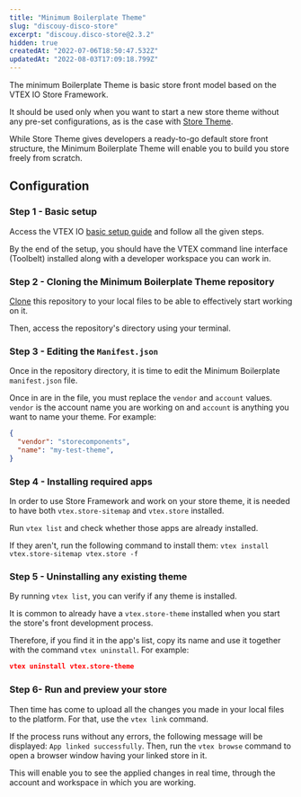 ```yaml
---
title: "Minimum Boilerplate Theme"
slug: "discouy-disco-store"
excerpt: "discouy.disco-store@2.3.2"
hidden: true
createdAt: "2022-07-06T18:50:47.532Z"
updatedAt: "2022-08-03T17:09:18.799Z"
---
```

The minimum Boilerplate Theme is basic store front model based on the VTEX IO Store Framework.

It should be used only when you want to start a new store theme without any pre-set configurations, as is the case with [Store Theme](https://github.com/vtex-apps/store-theme). 

While Store Theme gives developers a ready-to-go default store front structure, the Minimum Boilerplate Theme will enable you to build you store freely from scratch.

## Configuration

### Step 1 -  Basic setup

Access the VTEX IO [basic setup guide](https://vtex.io/docs/getting-started/build-stores-with-store-framework/2) and follow all the given steps. 

By the end of the setup, you should have the VTEX command line interface (Toolbelt) installed along with a developer workspace you can work in.

### Step 2 - Cloning the Minimum Boilerplate Theme repository

[Clone](https://help.github.com/en/github/creating-cloning-and-archiving-repositories/cloning-a-repository) this repository to your local files to be able to effectively start working on it.

Then, access the repository's directory using your terminal. 

### Step 3 - Editing the `Manifest.json`

Once in the repository directory, it is time to edit the Minimum Boilerplate `manifest.json` file. 

Once in are in the file, you must replace the `vendor` and `account` values. `vendor` is the account name you are working on and `account` is anything you want to name your theme. For example:

```json
{
  "vendor": "storecomponents",
  "name": "my-test-theme",
}
```

### Step 4 -  Installing required apps

In order to use Store Framework and work on your store theme, it is needed to have both `vtex.store-sitemap` and `vtex.store` installed.

Run  `vtex list`  and check whether those apps are already installed. 

If they aren't, run the following command to install them: `vtex install vtex.store-sitemap vtex.store -f`

### Step 5 -  Uninstalling any existing theme

By running `vtex list`,  you can verify if any theme is installed.

It is common to already have a `vtex.store-theme`  installed when you start the store's front development process. 

Therefore, if you find it in the app's list, copy its name and use it together with the command `vtex uninstall`. For example:

```json
vtex uninstall vtex.store-theme
```

### Step 6- Run and preview your store

Then time has come to upload all the changes you made in your local files to the platform. For that, use the `vtex link` command. 

If the process runs without any errors, the following message will be displayed: `App linked successfully`. Then, run the `vtex browse` command to open a browser window having your linked store in it.

This will enable you to see the applied changes in real time, through the account and workspace in which you are working.